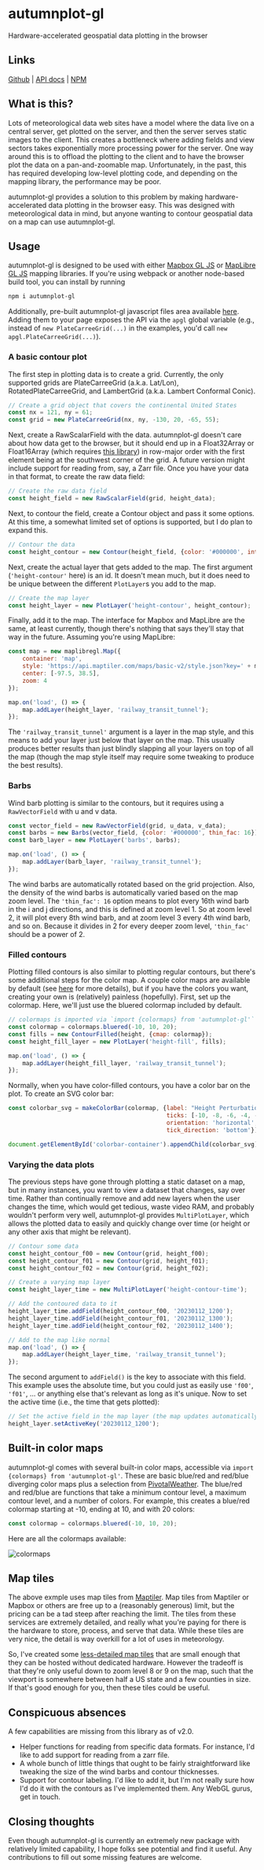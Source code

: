 # autumnplot-gl
Hardware-accelerated geospatial data plotting in the browser

## Links
[Github](https://github.com/tsupinie/autumnplot-gl) | [API docs](https://tsupinie.github.io/autumnplot-gl/) | [NPM](https://www.npmjs.com/package/autumnplot-gl)

## What is this?
Lots of meteorological data web sites have a model where the data live on a central server, get plotted on the server, and then the server serves static images to the client. This creates a bottleneck where adding fields and view sectors takes exponentially more processing power for the server. One way around this is to offload the plotting to the client and to have the browser plot the data on a pan-and-zoomable map. Unfortunately, in the past, this has required developing low-level plotting code, and depending on the mapping library, the performance may be poor.

autumnplot-gl provides a solution to this problem by making hardware-accelerated data plotting in the browser easy. This was designed with meteorological data in mind, but anyone wanting to contour geospatial data on a map can use autumnplot-gl.

## Usage
autumnplot-gl is designed to be used with either [Mapbox GL JS](https://docs.mapbox.com/mapbox-gl-js/guides/) or [MapLibre GL JS](https://maplibre.org/maplibre-gl-js-docs/) mapping libraries. If you're using webpack or another node-based build tool, you can install by running

```bash
npm i autumnplot-gl
```

Additionally, pre-built autumnplot-gl javascript files area available [here](https://tsupinie.github.io/autumnplot-gl/dist/). Adding them to your page exposes the API via the `apgl` global variable (e.g., instead of `new PlateCarreeGrid(...)` in the examples, you'd call `new apgl.PlateCarreeGrid(...)`). 

### A basic contour plot
The first step in plotting data is to create a grid. Currently, the only supported grids are PlateCarreeGrid (a.k.a. Lat/Lon), RotatedPlateCarreeGrid, and LambertGrid (a.k.a. Lambert Conformal Conic).

```javascript
// Create a grid object that covers the continental United States
const nx = 121, ny = 61;
const grid = new PlateCarreeGrid(nx, ny, -130, 20, -65, 55);
```

Next, create a RawScalarField with the data. autumnplot-gl doesn't care about how data get to the browser, but it should end up in a Float32Array or Float16Array (which requires [this library](https://github.com/petamoriken/float16)) in row-major order with the first element being at the southwest corner of the grid. A future version might include support for reading from, say, a Zarr file. Once you have your data in that format, to create the raw data field:

```javascript
// Create the raw data field
const height_field = new RawScalarField(grid, height_data);
```

Next, to contour the field, create a Contour object and pass it some options. At this time, a somewhat limited set of options is supported, but I do plan to expand this.

```javascript
// Contour the data
const height_contour = new Contour(height_field, {color: '#000000', interval: 30});
```

Next, create the actual layer that gets added to the map. The first argument (`'height-contour'` here) is an id. It doesn't mean much, but it does need to be unique between the different `PlotLayer`s you add to the map.

```javascript
// Create the map layer
const height_layer = new PlotLayer('height-contour', height_contour);
```

Finally, add it to the map. The interface for Mapbox and MapLibre are the same, at least currently, though there's nothing that says they'll stay that way in the future. Assuming you're using MapLibre:

```javascript
const map = new maplibregl.Map({
    container: 'map',
    style: 'https://api.maptiler.com/maps/basic-v2/style.json?key=' + maptiler_api_key,
    center: [-97.5, 38.5],
    zoom: 4
});

map.on('load', () => {
    map.addLayer(height_layer, 'railway_transit_tunnel');
});
```

The `'railway_transit_tunnel'` argument is a layer in the map style, and this means to add your layer just below that layer on the map. This usually produces better results than just blindly slapping all your layers on top of all the map (though the map style itself may require some tweaking to produce the best results).

### Barbs

Wind barb plotting is similar to the contours, but it requires using a `RawVectorField` with u and v data.

```javascript
const vector_field = new RawVectorField(grid, u_data, v_data);
const barbs = new Barbs(vector_field, {color: '#000000', thin_fac: 16});
const barb_layer = new PlotLayer('barbs', barbs);

map.on('load', () => {
    map.addLayer(barb_layer, 'railway_transit_tunnel');
});
```

The wind barbs are automatically rotated based on the grid projection. Also, the density of the wind barbs is automatically varied based on the map zoom level. The `'thin_fac': 16` option means to plot every 16th wind barb in the i and j directions, and this is defined at zoom level 1. So at zoom level 2, it will plot every 8th wind barb, and at zoom level 3 every 4th wind barb, and so on. Because it divides in 2 for every deeper zoom level, `'thin_fac'` should be a power of 2.

### Filled contours

Plotting filled contours is also similar to plotting regular contours, but there's some additional steps for the color map. A couple color maps are available by default (see [here](#built-in-color-maps) for more details), but if you have the colors you want, creating your own is (relatively) painless (hopefully). First, set up the colormap. Here, we'll just use the bluered colormap included by default.

```javascript
// colormaps is imported via `import {colormaps} from 'autumnplot-gl'`
const colormap = colormaps.bluered(-10, 10, 20);
const fills = new ContourFilled(height, {cmap: colormap});
const height_fill_layer = new PlotLayer('height-fill', fills);

map.on('load', () => {
    map.addLayer(height_fill_layer, 'railway_transit_tunnel');
});
```

Normally, when you have color-filled contours, you have a color bar on the plot. To create an SVG color bar:

```javascript
const colorbar_svg = makeColorBar(colormap, {label: "Height Perturbation (m)", 
                                             ticks: [-10, -8, -6, -4, -2, 0, 2, 4, 6, 8, 10],
                                             orientation: 'horizontal', 
                                             tick_direction: 'bottom'});

document.getElementById('colorbar-container').appendChild(colorbar_svg);
```

### Varying the data plots
The previous steps have gone through plotting a static dataset on a map, but in many instances, you want to view a dataset that changes, say over time. Rather than continually remove and add new layers when the user changes the time, which would get tedious, waste video RAM, and probably wouldn't perform very well, autumnplot-gl provides `MultiPlotLayer`, which allows the plotted data to easily and quickly change over time (or height or any other axis that might be relevant).

```javascript
// Contour some data
const height_contour_f00 = new Contour(grid, height_f00);
const height_contour_f01 = new Contour(grid, height_f01);
const height_contour_f02 = new Contour(grid, height_f02);

// Create a varying map layer
const height_layer_time = new MultiPlotLayer('height-contour-time');

// Add the contoured data to it
height_layer_time.addField(height_contour_f00, '20230112_1200');
height_layer_time.addField(height_contour_f01, '20230112_1300');
height_layer_time.addField(height_contour_f02, '20230112_1400');

// Add to the map like normal
map.on('load', () => {
    map.addLayer(height_layer_time, 'railway_transit_tunnel');
});
```

The second argument to `addField()` is the key to associate with this field. This example uses the absolute time, but you could just as easily use `'f00'`, `'f01'`, ... or anything else that's relevant as long as it's unique. Now to set the active time (i.e., the time that gets plotted):

```javascript
// Set the active field in the map layer (the map updates automatically)
height_layer.setActiveKey('20230112_1200');
```

## Built-in color maps
autumnplot-gl comes with several built-in color maps, accessible via `import {colormaps} from 'autumnplot-gl'`. These are basic blue/red and red/blue diverging color maps plus a selection from [PivotalWeather](https://www.pivotalweather.com). The blue/red and red/blue are functions that take a minimum contour level, a maximum contour level, and a number of colors. For example, this creates a blue/red colormap starting at -10, ending at 10, and with 20 colors:

```javascript
const colormap = colormaps.bluered(-10, 10, 20);
```

Here are all the colormaps available:

![colormaps](https://user-images.githubusercontent.com/885575/219983547-b5dd5603-f882-43f5-b57a-e19295fb4b64.png)

## Map tiles
The above exmple uses map tiles from [Maptiler](https://www.maptiler.com/). Map tiles from Maptiler or Mapbox or others are free up to a (reasonably generous) limit, but the pricing can be a tad steep after reaching the limit. The tiles from these services are extremely detailed, and really what you're paying for there is the hardware to store, process, and serve that data. While these tiles are very nice, the detail is way overkill for a lot of uses in meteorology. 

So, I've created some [less-detailed map tiles](https://tsupinie.github.io/autumnplot-gl/tiles/) that are small enough that they can be hosted without dedicated hardware. However the tradeoff is that they're only useful down to zoom level 8 or 9 on the map, such that the viewport is somewhere between half a US state and a few counties in size. If that's good enough for you, then these tiles could be useful.

## Conspicuous absences
A few capabilities are missing from this library as of v2.0.
* Helper functions for reading from specific data formats. For instance, I'd like to add support for reading from a zarr file.
* A whole bunch of little things that ought to be fairly straightforward like tweaking the size of the wind barbs and contour thicknesses.
* Support for contour labeling. I'd like to add it, but I'm not really sure how I'd do it with the contours as I've implemented them. Any WebGL gurus, get in touch.

## Closing thoughts
Even though autumnplot-gl is currently an extremely new package with relatively limited capability, I hope folks see potential and find it useful. Any contributions to fill out some missing features are welcome.
